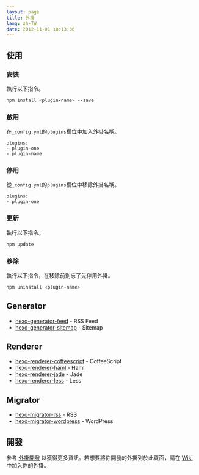 ```yaml
---
layout: page
title: 外掛
lang: zh-TW
date: 2012-11-01 18:13:30
---
```


## 使用

### 安裝

執行以下指令。

``` bash
npm install <plugin-name> --save
```

### 啟用

在`_config.yml`的`plugins`欄位中加入外掛名稱。

``` plain
plugins:
- plugin-one
- plugin-name
```

### 停用

從`_config.yml`的`plugins`欄位中移除外掛名稱。

``` plain
plugins:
- plugin-one
```

### 更新

執行以下指令。

``` bash
npm update
```

### 移除

執行以下指令，在移除前別忘了先停用外掛。

``` bash
npm uninstall <plugin-name>
```

## Generator

- [hexo-generator-feed] - RSS Feed
- [hexo-generator-sitemap] - Sitemap

## Renderer

- [hexo-renderer-coffeescript] - CoffeeScript
- [hexo-renderer-haml] - Haml
- [hexo-renderer-jade] - Jade
- [hexo-renderer-less] - Less

## Migrator

- [hexo-migrator-rss] - RSS
- [hexo-migrator-wordpress] - WordPress

## 開發

參考 [外掛開發](../docs/plugin-development.html) 以獲得更多資訊。若想要將你開發的外掛列於此頁面，請在 [Wiki] 中加入你的外掛。

[hexo-generator-feed]: https://github.com/tommy351/hexo-plugins/tree/master/generator/feed
[hexo-generator-sitemap]: https://github.com/tommy351/hexo-plugins/tree/master/generator/sitemap
[hexo-renderer-coffeescript]: https://github.com/tommy351/hexo-plugins/tree/master/renderer/coffeescript
[hexo-renderer-haml]: https://github.com/tommy351/hexo-plugins/tree/master/renderer/haml
[hexo-renderer-jade]: https://github.com/tommy351/hexo-plugins/tree/master/renderer/jade
[hexo-renderer-less]: https://github.com/tommy351/hexo-plugins/tree/master/renderer/less
[hexo-migrator-rss]: https://github.com/tommy351/hexo-plugins/tree/master/migrator/rss
[hexo-migrator-wordpress]: https://github.com/tommy351/hexo-plugins/tree/master/migrator/wordpress
[Wiki]: https://github.com/tommy351/hexo/wiki/Plugins